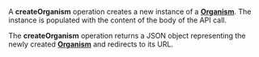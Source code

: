 <a name="createOrganism"></a>A **createOrganism** operation creates a new instance of a <a href="#organisms">**Organism**</a>. The instance is populated with the content of the body of the API call.

The **createOrganism** operation returns a JSON object representing the newly created <a href="#organisms">**Organism**</a> and redirects to its URL.
